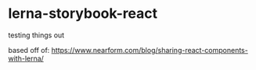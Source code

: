 # lerna-storybook-react
testing things out


based off of:
https://www.nearform.com/blog/sharing-react-components-with-lerna/